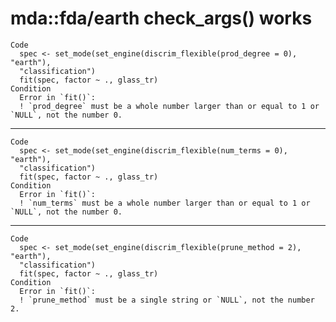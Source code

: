 # mda::fda/earth check_args() works

    Code
      spec <- set_mode(set_engine(discrim_flexible(prod_degree = 0), "earth"),
      "classification")
      fit(spec, factor ~ ., glass_tr)
    Condition
      Error in `fit()`:
      ! `prod_degree` must be a whole number larger than or equal to 1 or `NULL`, not the number 0.

---

    Code
      spec <- set_mode(set_engine(discrim_flexible(num_terms = 0), "earth"),
      "classification")
      fit(spec, factor ~ ., glass_tr)
    Condition
      Error in `fit()`:
      ! `num_terms` must be a whole number larger than or equal to 1 or `NULL`, not the number 0.

---

    Code
      spec <- set_mode(set_engine(discrim_flexible(prune_method = 2), "earth"),
      "classification")
      fit(spec, factor ~ ., glass_tr)
    Condition
      Error in `fit()`:
      ! `prune_method` must be a single string or `NULL`, not the number 2.

